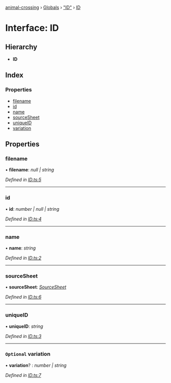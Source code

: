 [animal-crossing](../README.md) › [Globals](../globals.md) › ["ID"](../modules/_id_.md) › [ID](_id_.id.md)

# Interface: ID

## Hierarchy

* **ID**

## Index

### Properties

* [filename](_id_.id.md#filename)
* [id](_id_.id.md#id)
* [name](_id_.id.md#name)
* [sourceSheet](_id_.id.md#sourcesheet)
* [uniqueID](_id_.id.md#uniqueid)
* [variation](_id_.id.md#optional-variation)

## Properties

###  filename

• **filename**: *null | string*

*Defined in [ID.ts:5](https://github.com/Norviah/animal-crossing/blob/09a17bd/module/types/ID.ts#L5)*

___

###  id

• **id**: *number | null | string*

*Defined in [ID.ts:4](https://github.com/Norviah/animal-crossing/blob/09a17bd/module/types/ID.ts#L4)*

___

###  name

• **name**: *string*

*Defined in [ID.ts:2](https://github.com/Norviah/animal-crossing/blob/09a17bd/module/types/ID.ts#L2)*

___

###  sourceSheet

• **sourceSheet**: *[SourceSheet](../enums/_id_.sourcesheet.md)*

*Defined in [ID.ts:6](https://github.com/Norviah/animal-crossing/blob/09a17bd/module/types/ID.ts#L6)*

___

###  uniqueID

• **uniqueID**: *string*

*Defined in [ID.ts:3](https://github.com/Norviah/animal-crossing/blob/09a17bd/module/types/ID.ts#L3)*

___

### `Optional` variation

• **variation**? : *number | string*

*Defined in [ID.ts:7](https://github.com/Norviah/animal-crossing/blob/09a17bd/module/types/ID.ts#L7)*
